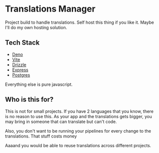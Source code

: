 # Translations Manager

Project build to handle translations. Self host this thing if you like it. Maybe I'll do my own hosting solution.

## Tech Stack

- [Deno](https://deno.land/)
- [Vite](https://vitejs.dev/)
- [Drizzle](https://drizzle-orm.vercel.app/)
- [Express](https://expressjs.com/)
- [Postgres](https://www.postgresql.org/)

Everything else is pure javascript.

## Who is this for?

This is not for small projects.
If you have 2 languages that you know, there is no reason to use this.
As your app and the translations gets bigger, you may bring in someone that can translate but can't code.

Also, you don't want to be running your pipelines for every change to the translations.
That stuff costs money

Aaaand you would be able to reuse translations across different projects.
